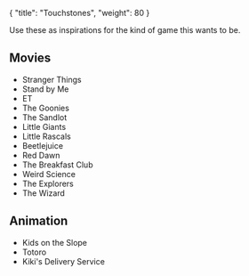 {
  "title": "Touchstones",
  "weight": 80
}

Use these as inspirations for the kind of game this wants to be.

<!--more-->

## Movies

- Stranger Things
- Stand by Me
- ET
- The Goonies
- The Sandlot
- Little Giants
- Little Rascals
- Beetlejuice
- Red Dawn
- The Breakfast Club
- Weird Science
- The Explorers
- The Wizard

## Animation

- Kids on the Slope
- Totoro
- Kiki's Delivery Service

